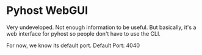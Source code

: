 # Pyhost WebGUI
Very undeveloped. Not enough information to be useful.
But basically, it's a web interface for pyhost so people don't have to use the CLI.

For now, we know its default port.
Default Port: 4040
